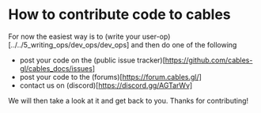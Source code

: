 # How to contribute code to cables

For now the easiest way is to (write your user-op)[../../5_writing_ops/dev_ops/dev_ops] and then do one of the following

- post your code on the (public issue tracker)[https://github.com/cables-gl/cables_docs/issues]
- post your code to the (forums)[https://forum.cables.gl/]
- contact us on (discord)[https://discord.gg/AGTarWv]

We will then take a look at it and get back to you. Thanks for contributing!
